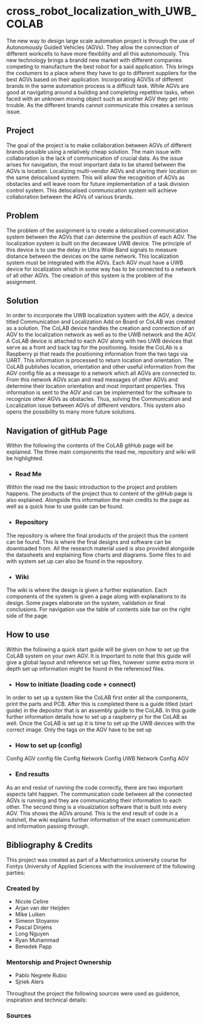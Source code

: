 # cross_robot_localization_with_UWB_COLAB

The new way to design large scale automation project is through the use of Autonomously Guided Vehicles (AGVs). They allow the connection of different workcells to have more flexibility and all this autonomously. This new technology brings a brandd new market with different companies competing to manufacture the best robot for a said application. This brings the costumers to a place where they have to go to different suppliers for the best AGVs based on their application. Incorporating AGVSs of different brands in the same automation process is a difficult task. While AGVs are good at navigating around a building and completing repetitive tasks, when faced with an unknown moving object such as another AGV they get into trouble. As the different brands cannot communicate this creates a serious issue.

## Project

The goal of the project is to make collaboration between AGVs of different brands possible using a relatively cheap solution. The main issue with collaboration is the lack of communication of crucial data. As the issue arises for navigation, the most important data to be shared between the AGVs is location. Localizing multi-vendor AGVs and sharing their location on the same delocalised system. This will allow the recognition of AGVs as obstacles and will leave room for future implementation of a task division control system. This delocalised communication system will achieve collaboration between the AGVs of various brands.

## Problem

The problem of the assignment is to create a delocalised communication system between the AGVs that can determine the position of each AGV. The localization system is built on the decawave UWB device. The principle of this device is to use the delay in Ultra Wide Band signals to measure distance between the devices on the same network. This localization system must be integrated with the AGVs. Each AGV must have a UWB device for localization which in some way has to be connected to a network of all other AGVs. The creation of this system is the problem of the assignment.

## Solution

In order to incorporate the UWB localization system with the AGV, a device titled Communication and Localization Add on Board or CoLAB was created as a solution. The CoLAB device handles the creation and connection of an AGV to the localization network as well as to the UWB network and the AGV. A CoLAB device is attached to each AGV along with two UWB devices that serve as a front and back tag for the positioning. Inside the CoLAb is a Raspberry pi that reads the positioning information from the two tags via UART. This information is processed to return location and orientation. The CoLAB publishes location, orientation and other useful information from the AGV config file as a message to a network which all AGVs are connected to. From this network AGVs scan and read messages of other AGVs and determine their location orientation and most important properties. This information is sent to the AGV and can be implemented for the software to recognize other AGVs as obstacles. Thus, solving the Communication and Localization issue between AGVs of different vendors. This system also opens the possibility to many more future solutions.

## Navigation of gitHub Page

Within the following the contents of the CoLAB gitHub page will be explained. The three main components the read me, repository and wiki will be highlighted.

* ### Read Me 
Within the read me the basic introduction to the project and problem happens. The products of the project thus to content of the gitHub page is also explained. Alongside this information the main credits to the page as well as a quick how to use guide can be found.

* ### Repository
The repository is where the final products of the project thus the content can be found. This is where the final designs and software can be downloaded from. All the research material used is also provided alongside the datasheets and explaining flow charts and diagrams. Some files to aid with system set up can also be found in the repository.

* ### Wiki
The wiki is where the design is given a further explanation. Each components of the system is given a page along with explanations to its design. Some pages elaborate on the system, validation or final conclusions. For navigation use the table of contents side bar on the right side of the page.

## How to use

Within the following a quick start guide will be given on how to set up the CoLAB system on your own AGV. It is Important to note that this guide will give a global layout and reference set up files, however some extra more in depth set up information might be found in the referenced files.

* ### How to initiate (loading code + connect)
In order to set up a system like the CoLAB first order all the components, print the parts and PCB. After this is completed there is a guide titled (start guide) in the depositor that is an assembly guide to the CoLAB. In this guide further information details how to set up a raspberry pi for the CoLAB as well.
Once the CoLAB is set up it is time to set up the UWB devices with the correct image. Only the tags on the AGV have to be set up

* ### How to set up (config)
Config AGV config file
Config Network
Config UWB Network
Config AGV

* ### End results
As an end reslut of running the code correctly, there are two important aspects taht happen. The communication code between all the connected AGVs is running and they are communicating their information to each other. The second thing is a visualziation software that is built into every AGV. This shows the AGVs around. This is the end result of code in a nutshell, the wiki explains further information of the exact communication and information passing through.


## Bibliography & Credits

This project was created as part of a Mechatronics university course for Fontys University of Applied Sciences with the involvement of the following parties:

### Created by
* Nicole Celine
* Arjan van der Heijden
* Mike Luiken
* Simeon Stoyanov
* Pascal Dinjens
* Long Nguyen
* Ryan Muhammad
* Benedek Papp

### Mentorship and Project Ownership
* Pablo Negrete Rubio
* Sjriek Alers


Throughout the project the following sources were used as guidence, inspiration and technical details:

### Sources

